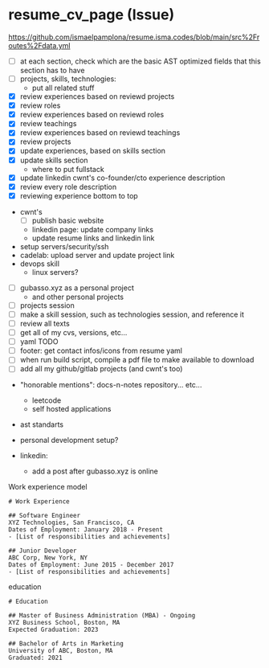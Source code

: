 # resume_cv_page (Issue)

https://github.com/ismaelpamplona/resume.isma.codes/blob/main/src%2Froutes%2Fdata.yml

- [ ] at each section, check which are the basic AST optimized fields that this section has to have
- [ ] projects, skills, technologies:
  - put all related stuff
- [x] review experiences based on reviewd projects
- [x] review roles
- [x] review experiences based on reviewd roles
- [x] review teachings
- [x] review experiences based on reviewd teachings
- [x] review projects
- [x] update experiences, based on skills section
- [x] update skills section
  - where to put fullstack
- [x] update linkedin cwnt's co-founder/cto experience description
- [x] review every role description
- [x] reviewing experience bottom to top
- cwnt's
  - [ ] publish basic website
  - linkedin page: update company links
  - update resume links and linkedin link
- setup servers/security/ssh
- cadelab: upload server and update project link
- devops skill
  - linux servers?
- [ ] gubasso.xyz as a personal project
  - and other personal projects
- [ ] projects session
- [ ] make a skill session, such as technologies session, and reference it
- [ ] review all texts
- [ ] get all of my cvs, versions, etc...
- [ ] yaml TODO
- [ ] footer: get contact infos/icons from resume yaml
- [ ] when run build script, compile a pdf file to make available to download
- [ ] add all my github/gitlab projects (and cwnt's too)
- "honorable mentions": docs-n-notes repository... etc...
  - leetcode
  - self hosted applications
- ast standarts
- personal development setup?

- linkedin:
  - add a post after gubasso.xyz is online

Work experience model

```
# Work Experience

## Software Engineer
XYZ Technologies, San Francisco, CA
Dates of Employment: January 2018 - Present
- [List of responsibilities and achievements]

## Junior Developer
ABC Corp, New York, NY
Dates of Employment: June 2015 - December 2017
- [List of responsibilities and achievements]

```

education

```
# Education

## Master of Business Administration (MBA) - Ongoing
XYZ Business School, Boston, MA
Expected Graduation: 2023

## Bachelor of Arts in Marketing
University of ABC, Boston, MA
Graduated: 2021
```
